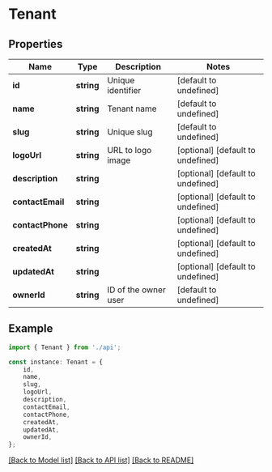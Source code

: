 # Tenant


## Properties

Name | Type | Description | Notes
------------ | ------------- | ------------- | -------------
**id** | **string** | Unique identifier | [default to undefined]
**name** | **string** | Tenant name | [default to undefined]
**slug** | **string** | Unique slug | [default to undefined]
**logoUrl** | **string** | URL to logo image | [optional] [default to undefined]
**description** | **string** |  | [optional] [default to undefined]
**contactEmail** | **string** |  | [optional] [default to undefined]
**contactPhone** | **string** |  | [optional] [default to undefined]
**createdAt** | **string** |  | [optional] [default to undefined]
**updatedAt** | **string** |  | [optional] [default to undefined]
**ownerId** | **string** | ID of the owner user | [default to undefined]

## Example

```typescript
import { Tenant } from './api';

const instance: Tenant = {
    id,
    name,
    slug,
    logoUrl,
    description,
    contactEmail,
    contactPhone,
    createdAt,
    updatedAt,
    ownerId,
};
```

[[Back to Model list]](../README.md#documentation-for-models) [[Back to API list]](../README.md#documentation-for-api-endpoints) [[Back to README]](../README.md)
